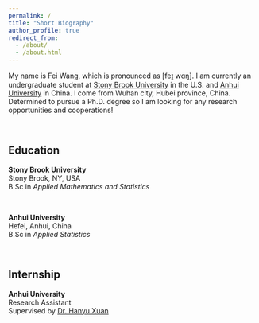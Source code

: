 ```yaml
---
permalink: /
title: "Short Biography"
author_profile: true
redirect_from: 
  - /about/
  - /about.html
---
```


My name is Fei Wang, which is pronounced as \[feɪ̯ wɑŋ\]. I am currently an undergraduate student at [Stony Brook University](https://www.stonybrook.edu) in the U.S. and [Anhui University](https://www.ahu.edu.cn) in China. I come from Wuhan city, Hubei province, China. Determined to pursue a Ph.D. degree so I am looking for any research opportunities and cooperations!

<br>
            
## Education
**Stony Brook University**<br>
Stony Brook, NY, USA<br>
B.Sc in *Applied Mathematics and Statistics*

<br>

**Anhui University**<br>
Hefei, Anhui, China<br>
B.Sc in *Applied Statistics*

<br>

## Internship
**Anhui University**<br>
Research Assistant<br>
Supervised by [Dr. Hanyu Xuan](https://xuanhanyu.github.io/)

